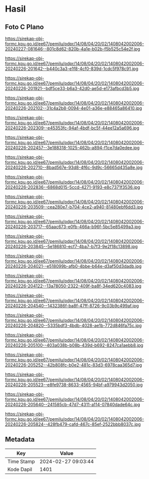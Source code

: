 # Hasil

## Foto C Plano

https://sirekap-obj-formc.kpu.go.id/ee67/pemilu/pdpr/14/08/04/20/02/1408042002006-20240227-081646--801c8d62-820b-4a1e-b02b-f5b525c54e2f.jpg

https://sirekap-obj-formc.kpu.go.id/ee67/pemilu/pdpr/14/08/04/20/02/1408042002006-20240226-201642--b440c3a3-e1f8-4cf0-839d-1cdc5f978c91.jpg

https://sirekap-obj-formc.kpu.go.id/ee67/pemilu/pdpr/14/08/04/20/02/1408042002006-20240226-201921--bdf5ce33-b6a3-42d0-ae5d-e173afbcd3b5.jpg

https://sirekap-obj-formc.kpu.go.id/ee67/pemilu/pdpr/14/08/04/20/02/1408042002006-20240226-202102--31c4a2b8-0094-4e01-a36e-e88465a86410.jpg

https://sirekap-obj-formc.kpu.go.id/ee67/pemilu/pdpr/14/08/04/20/02/1408042002006-20240226-202309--e45353fc-94af-4bdf-bc5f-44ee12a5a696.jpg

https://sirekap-obj-formc.kpu.go.id/ee67/pemilu/pdpr/14/08/04/20/02/1408042002006-20240226-202457--3e188318-1025-462b-a894-f1ce7da0edee.jpg

https://sirekap-obj-formc.kpu.go.id/ee67/pemilu/pdpr/14/08/04/20/02/1408042002006-20240226-202710--8bad567e-93d8-4f6c-9d9c-56665d435a8e.jpg

https://sirekap-obj-formc.kpu.go.id/ee67/pemilu/pdpr/14/08/04/20/02/1408042002006-20240226-202836--6868d015-5ccd-4271-9193-e8c7371f3536.jpg

https://sirekap-obj-formc.kpu.go.id/ee67/pemilu/pdpr/14/08/04/20/02/1408042002006-20240226-203509--cea280e7-b704-4ce2-a940-81480ebf6dd3.jpg

https://sirekap-obj-formc.kpu.go.id/ee67/pemilu/pdpr/14/08/04/20/02/1408042002006-20240226-203717--65aac673-e0fb-466a-b96f-5bc5e85499a3.jpg

https://sirekap-obj-formc.kpu.go.id/ee67/pemilu/pdpr/14/08/04/20/02/1408042002006-20240226-203845--5e186810-ecf7-4ba7-b7f3-9e2f18c13898.jpg

https://sirekap-obj-formc.kpu.go.id/ee67/pemilu/pdpr/14/08/04/20/02/1408042002006-20240226-204021--e518099b-afb0-4bbe-b64e-d3af50d3dadb.jpg

https://sirekap-obj-formc.kpu.go.id/ee67/pemilu/pdpr/14/08/04/20/02/1408042002006-20240226-204122--13a78050-2322-409f-ba8f-34ed620c4083.jpg

https://sirekap-obj-formc.kpu.go.id/ee67/pemilu/pdpr/14/08/04/20/02/1408042002006-20240226-204540--1432386f-ba8f-47ff-8726-9c03b9c499af.jpg

https://sirekap-obj-formc.kpu.go.id/ee67/pemilu/pdpr/14/08/04/20/02/1408042002006-20240226-204820--5335bdf3-4bdb-4028-ae1b-772d846fa75c.jpg

https://sirekap-obj-formc.kpu.go.id/ee67/pemilu/pdpr/14/08/04/20/02/1408042002006-20240226-205100--403a038b-b08b-439d-b692-8247ca1aebb8.jpg

https://sirekap-obj-formc.kpu.go.id/ee67/pemilu/pdpr/14/08/04/20/02/1408042002006-20240226-205252--42b808fc-b0e2-481c-83d3-6978caa365d7.jpg

https://sirekap-obj-formc.kpu.go.id/ee67/pemilu/pdpr/14/08/04/20/02/1408042002006-20240226-205523--e8fe9738-8633-4565-94bf-a979943d2050.jpg

https://sirekap-obj-formc.kpu.go.id/ee67/pemilu/pdpr/14/08/04/20/02/1408042002006-20240226-205640--241585cb-47d7-4311-a114-07840dade64c.jpg

https://sirekap-obj-formc.kpu.go.id/ee67/pemilu/pdpr/14/08/04/20/02/1408042002006-20240226-205824--428fb479-cafd-467c-85ef-2522bbb8037c.jpg


## Metadata

| Key        | Value               |
| ---------- | ------------------- |
| Time Stamp | 2024-02-27 09:03:44 |
| Kode Dapil | 1401                |



